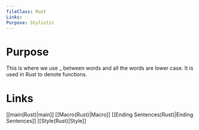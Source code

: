 ```yaml
---
fileClass: Rust
Links: 
Purpose: Stylistic
---
```

# Purpose
This is where we use _  between words and all the words are lower case. It is used in Rust to denote functions.

# Links

[[main(Rust)|main]]
[[Macro(Rust)|Macro]]
[[Ending Sentences(Rust)|Ending Sentences]]
[[Style(Rust)|Style]]




